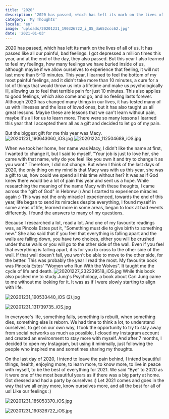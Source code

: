 ```yaml
---
title: '2020'
description: '2020 has passed, which has left its mark on the lives of all of us. It has passed like all our painful, bad feelings.'
category: 'My Thoughts'
locale: 'en'
image: 'uploads/20201231_190326722_i_OS_da652ccc62.jpg'
date: '2021-01-03'
---
```


2020 has passed, which has left its mark on the lives of all of us. It has passed like all our painful, bad feelings. I got depressed a million times this year, and at the end of the day, they also passed. But this year I also learned to feel my feelings, how many feelings we have buried inside of us, although maybe if we allow ourselves to experience that feeling, it will not last more than 5-10 minutes. This year, I learned to feel the bottom of my most painful feelings, and it didn't take more than 10 minutes, a cure for a lot of things that would throw us into a lifetime and make us psychologically ill, allowing us to feel that terrible pain for just 10 minutes. This also applies to good feelings, which also come and go, and no feeling lasts forever. Although 2020 has changed many things in our lives, it has tested many of us with illnesses and the loss of loved ones, but it has also taught us all great lessons. Maybe these are lessons that we can't learn without pain, maybe it's all for us to learn more. There were so many lessons I learned this year that I accepted them all as a gift and decided to let go of my pain. 

But the biggest gift for me this year was Macy.
![20201231_190643060_iOS.jpg](uploads/20201231_190643060_i_OS_66661024c5.jpg)
![20201224_112504689_iOS.jpg](uploads/20201224_112504689_i_OS_b7c4bfc98f.jpg)

When we took her home, her name was Macy, I didn't like the name at first, I wanted to change it, but I said to myself, "Your job is just to love her, she came with that name, why do you feel like you own it and try to change it as you want." Therefore, I did not change. But when I think of the last days of 2020, the only thing on my mind is that Macy was with us this year, she was a gift to us, how could we spend all this time without her? It was as if God knew there would be a lot of pain this year and sent us a hope. While researching the meaning of the name Macy with these thoughts, I came across the "gift of God" in Hebrew :)
And I started to experience miracles again :) This was not the only miracle I experienced, towards the end of this year, life began to send its miracles despite everything, I found myself in some areas of life, learned more in some areas, began to look at bad events differently. I found the answers to many of my questions.

Because I researched a lot, read a lot. And one of my favourite readings was, as Pincola Estes put it, "Something must die to give birth to something new." She also said that if you feel that everything is falling apart and the walls are falling down, you have two choices, either you will be crushed under those walls or you will go to the other side of the wall. Even if you feel that everything is falling apart, it is for you to cross to the other side of the wall. If that wall doesn't fall, you won't be able to move to the other side, for the better.
This was probably the year I read the most. My favourite book was Pincola Estes' “Women who Run With the Wolves”. It taught me the cycle of life and death.
 ![20201227_232239518_iOS.jpg](uploads/20201227_232239518_i_OS_2893cf1c0b.jpg)
While this book also pushed me to study Jung's Psychology, a book about Carl Jung came to me without me looking for it. It was as if I were slowly starting to align with life.

![20201231_190533440_iOS (2).jpg](uploads/20201231_190533440_i_OS_2_ebcadd0b8d.jpg)

![20201231_131739735_iOS.jpg](uploads/20201231_131739735_i_OS_de97664f01.jpg)

In everyone's life, something falls, something is rebuilt, when something dies, something else is reborn.
We had time to think a lot, to understand ourselves, to get on our own way, I took the opportunity to try to stay away from social networks as much as possible, I closed my Instagram account and created an environment to stay more with myself. And after 7 months, I decided to open my Instagram, but using it minimally, just following the people who inspired me and sometimes sharing my thoughts.

 On the last day of 2020, I intend to leave the pain behind,  I intend beautiful things, health, enjoying more, to learn more, to know more, to live in peace with myself, to be the best of everything for 2021. We said “Bye” to 2020 as it were one of the most beautiful years as if there was a big party at home. Got dressed and had a party by ourselves :)
Let 2021 comes and goes in the way that we all enjoy more, know ourselves more, and all the best for all of us! Like our feelings :)

![20201231_185053370_iOS.jpg](uploads/20201231_185053370_i_OS_c7d99a0260.jpg)

![20201231_190326722_iOS.jpg](uploads/20201231_190326722_i_OS_da652ccc62.jpg)
